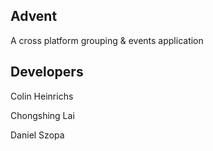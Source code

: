## Advent
A cross platform grouping & events application

## Developers
Colin Heinrichs

Chongshing Lai

Daniel Szopa